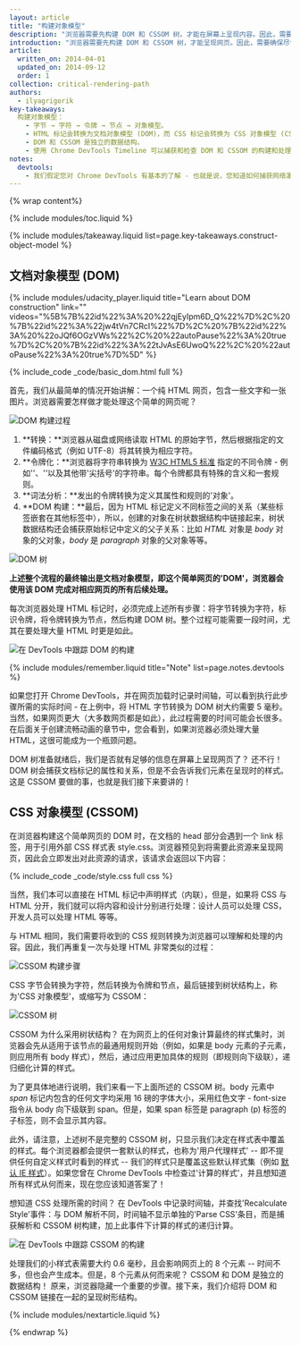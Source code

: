 ```yaml
---
layout: article
title: "构建对象模型"
description: "浏览器需要先构建 DOM 和 CSSOM 树，才能在屏幕上呈现内容。因此，需要确保尽快将 HTML 和 CSS 提供给浏览器。"
introduction: "浏览器需要先构建 DOM 和 CSSOM 树，才能呈现网页。因此，需要确保尽快将 HTML 和 CSS 提供给浏览器。"
article:
  written_on: 2014-04-01
  updated_on: 2014-09-12
  order: 1
collection: critical-rendering-path
authors:
  - ilyagrigorik
key-takeaways:
  构建对象模型：
    - 字节 → 字符 → 令牌 → 节点 → 对象模型。
    - HTML 标记会转换为文档对象模型 (DOM)，而 CSS 标记会转换为 CSS 对象模型 (CSSOM)。
    - DOM 和 CSSOM 是独立的数据结构。
    - 使用 Chrome DevTools Timeline 可以捕获和检查 DOM 和 CSSOM 的构建和处理成本。
notes:
  devtools:
    - 我们假定您对 Chrome DevTools 有基本的了解 - 也就是说，您知道如何捕获网络瀑布流或记录时间轴。如果您需要快速重温一下相关知识，请访问 <a href="https://developer.chrome.com/devtools">Chrome DevTools documentation</a>，如果您是首次使用 DevTools，则建议学习 Codeschool <a href="http://discover-devtools.codeschool.com/">Discover DevTools</a> 课程。
---
```


{% wrap content%}

<style>
  img, video, object {
    max-width: 100%;
  }

  img.center {
    display: block;
    margin-left: auto;
    margin-right: auto;
  }
</style>

{% include modules/toc.liquid %}

{% include modules/takeaway.liquid list=page.key-takeaways.construct-object-model %}

## 文档对象模型 (DOM)

{% include modules/udacity_player.liquid title="Learn about DOM construction" link="" videos="%5B%7B%22id%22%3A%20%22qjEyIpm6D_Q%22%7D%2C%20%7B%22id%22%3A%22jw4tVn7CRcI%22%7D%2C%20%7B%22id%22%3A%20%22oJQf6OGzVWs%22%2C%20%22autoPause%22%3A%20true%7D%2C%20%7B%22id%22%3A%22tJvAsE6UwoQ%22%2C%20%22autoPause%22%3A%20true%7D%5D" %}

{% include_code _code/basic_dom.html full %}

首先，我们从最简单的情况开始讲解：一个纯 HTML 网页，包含一些文字和一张图片。浏览器需要怎样做才能处理这个简单的网页呢？

<img src="images/full-process.png" alt="DOM 构建过程">

1. **转换：**浏览器从磁盘或网络读取 HTML 的原始字节，然后根据指定的文件编码格式（例如 UTF-8）将其转换为相应字符。
2. **令牌化：**浏览器将字符串转换为 [W3C HTML5 标准](http://www.w3.org/TR/html5/) 指定的不同令牌 - 例如'<html>'、'<body>'以及其他带'尖括号'的字符串。每个令牌都具有特殊的含义和一套规则。
3. **词法分析：**发出的令牌转换为定义其属性和规则的'对象'。
4. **DOM 构建：**最后，因为 HTML 标记定义不同标签之间的关系（某些标签嵌套在其他标签中），所以，创建的对象在树状数据结构中链接起来，树状数据结构还会捕获原始标记中定义的父子关系：比如 _HTML_ 对象是 _body_ 对象的父对象，_body_ 是 _paragraph_ 对象的父对象等等。

<img src="images/dom-tree.png" class="center" alt="DOM 树">

**上述整个流程的最终输出是文档对象模型，即这个简单网页的'DOM'，浏览器会使用该 DOM 完成对相应网页的所有后续处理。**

每次浏览器处理 HTML 标记时，必须完成上述所有步骤：将字节转换为字符，标识令牌，将令牌转换为节点，然后构建 DOM 树。整个过程可能需要一段时间，尤其在要处理大量 HTML 时更是如此。

<img src="images/dom-timeline.png" class="center" alt="在 DevTools 中跟踪 DOM 的构建">

{% include modules/remember.liquid title="Note" list=page.notes.devtools %}

如果您打开 Chrome DevTools，并在网页加载时记录时间轴，可以看到执行此步骤所需的实际时间 - 在上例中，将 HTML 字节转换为 DOM 树大约需要 5 毫秒。当然，如果网页更大（大多数网页都是如此），此过程需要的时间可能会长很多。在后面关于创建流畅动画的章节中，您会看到，如果浏览器必须处理大量 HTML，这很可能成为一个瓶颈问题。

DOM 树准备就绪后，我们是否就有足够的信息在屏幕上呈现网页了？ 还不行！ DOM 树会捕获文档标记的属性和关系，但是不会告诉我们元素在呈现时的样式。这是 CSSOM 要做的事，也就是我们接下来要讲的！

## CSS 对象模型 (CSSOM)

在浏览器构建这个简单网页的 DOM 时，在文档的 head 部分会遇到一个 link 标签，用于引用外部 CSS 样式表 style.css。浏览器预见到将需要此资源来呈现网页，因此会立即发出对此资源的请求，该请求会返回以下内容：

{% include_code _code/style.css full css %}

当然，我们本可以直接在 HTML 标记中声明样式（内联），但是，如果将 CSS 与 HTML 分开，我们就可以将内容和设计分别进行处理：设计人员可以处理 CSS，开发人员可以处理 HTML 等等。

与 HTML 相同，我们需要将收到的 CSS 规则转换为浏览器可以理解和处理的内容。因此，我们再重复一次与处理 HTML 非常类似的过程：

<img src="images/cssom-construction.png" class="center" alt="CSSOM 构建步骤">

CSS 字节会转换为字符，然后转换为令牌和节点，最后链接到树状结构上，称为'CSS 对象模型'，或缩写为 CSSOM：

<img src="images/cssom-tree.png" class="center" alt="CSSOM 树">

CSSOM 为什么采用树状结构？ 在为网页上的任何对象计算最终的样式集时，浏览器会先从适用于该节点的最通用规则开始（例如，如果是 body 元素的子元素，则应用所有 body 样式），然后，通过应用更加具体的规则（即规则向下级联），递归细化计算的样式。

为了更具体地进行说明，我们来看一下上面所述的 CSSOM 树。body 元素中 _span_ 标记内包含的任何文字均采用 16 磅的字体大小，采用红色文字 - font-size 指令从 body 向下级联到 span。但是，如果 span 标签是 paragraph (p) 标签的子标签，则不会显示其内容。

此外，请注意，上述树不是完整的 CSSOM 树，只显示我们决定在样式表中覆盖的样式。每个浏览器都会提供一套默认的样式，也称为'用户代理样式' -- 即不提供任何自定义样式时看到的样式 -- 我们的样式只是覆盖这些默认样式集（例如 [默认 IE 样式](http://www.iecss.com/)）。如果您曾在 Chrome DevTools 中检查过'计算的样式'，并且想知道所有样式从何而来，现在您应该知道答案了！

想知道 CSS 处理所需的时间？ 在 DevTools 中记录时间轴，并查找'Recalculate Style'事件：与 DOM 解析不同，时间轴不显示单独的'Parse CSS'条目，而是捕获解析和 CSSOM 树构建，加上此事件下计算的样式的递归计算。

<img src="images/cssom-timeline.png" class="center" alt="在 DevTools 中跟踪 CSSOM 的构建">

处理我们的小样式表需要大约 0.6 毫秒，且会影响网页上的 8 个元素 -- 时间不多，但也会产生成本。但是，8 个元素从何而来呢？ CSSOM 和 DOM 是独立的数据结构！ 原来，浏览器隐藏一个重要的步骤。接下来，我们介绍将 DOM 和 CSSOM 链接在一起的呈现树形结构。

{% include modules/nextarticle.liquid %}

{% endwrap %}

